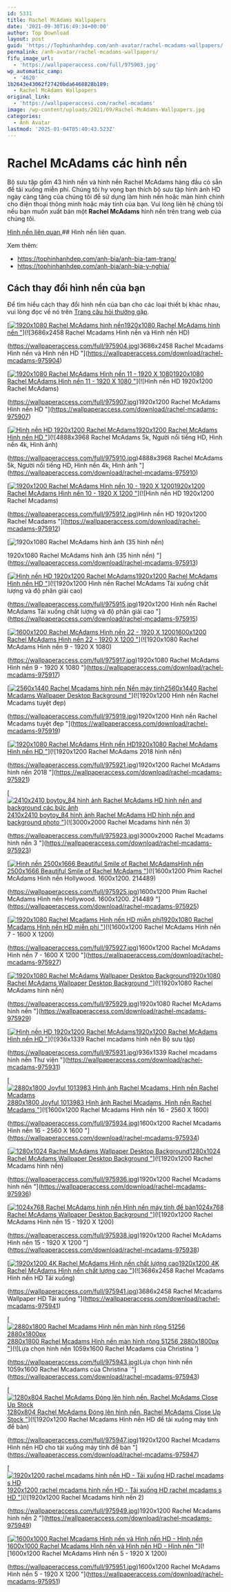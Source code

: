 ```yaml
---
id: 5331
title: Rachel McAdams Wallpapers
date: '2021-09-30T16:49:34+00:00'
author: Top Download
layout: post
guid: 'https://Tophinhanhdep.com/anh-avatar/rachel-mcadams-wallpapers/'
permalink: /anh-avatar/rachel-mcadams-wallpapers/
fifu_image_url:
  - 'https://wallpaperaccess.com/full/975903.jpg'
wp_automatic_camp:
  - '4620'
1b2643e43062f27420bda6468828b189:
  - Rachel McAdams Wallpapers
original_link:
  - 'https://wallpaperaccess.com/rachel-mcadams'
image: /wp-content/uploads/2021/09/Rachel-McAdams-Wallpapers.jpg
categories:
  - Ảnh Avatar
lastmod: '2025-01-04T05:40:43.523Z'
---
```

# Rachel McAdams các hình nền

Bộ sưu tập gồm 43 hình nền và hình nền Rachel McAdams hàng đầu có sẵn để tải xuống miễn phí. Chúng tôi hy vọng bạn thích bộ sưu tập hình ảnh HD ngày càng tăng của chúng tôi để sử dụng làm hình nền hoặc màn hình chính cho điện thoại thông minh hoặc máy tính của bạn. Vui lòng liên hệ chúng tôi nếu bạn muốn xuất bản một **Rachel McAdams** hình nền trên trang web của chúng tôi.

[Hình nền liên quan ](#related) ## Hình nền liên quan.

   
 Xem thêm:

   
- <https://tophinhanhdep.com/anh-bia/anh-bia-tam-trang/>
- <https://tophinhanhdep.com/anh-bia/anh-bia-y-nghia/>

## Cách thay đổi hình nền của bạn

Để tìm hiểu cách thay đổi hình nền của bạn cho các loại thiết bị khác nhau, vui lòng đọc về nó trên [Trang câu hỏi thường gặp](https://tophinhanhdep.com/faq/).

  
[[![1920x1080 Rachel McAdams hình nền](https://wallpaperaccess.com/full/975903.jpg)1920x1080 Rachel McAdams hình nền "](https://wallpaperaccess.com/download/rachel-mcadams-975903)](![3686x2458 Rachel Mcadams Hình nền và Hình nền HD)

(https://wallpaperaccess.com/full/975904.jpg)3686x2458 Rachel Mcadams Hình nền và Hình nền HD "](https://wallpaperaccess.com/download/rachel-mcadams-975904)

[[![1920x1080 Rachel McAdams Hình nền 11 - 1920 X 1080](https://wallpaperaccess.com/full/975906.jpg)1920x1080 Rachel McAdams Hình nền 11 - 1920 X 1080 "](https://wallpaperaccess.com/download/rachel-mcadams-975906)](![Hình nền HD 1920x1200 Rachel McAdams)

(https://wallpaperaccess.com/full/975907.jpg)1920x1200 Rachel McAdams Hình nền HD "](https://wallpaperaccess.com/download/rachel-mcadams-975907)

[[![Hình nền HD 1920x1200 Rachel McAdams](https://wallpaperaccess.com/full/975909.jpg)1920x1200 Rachel McAdams Hình nền HD "](https://wallpaperaccess.com/download/rachel-mcadams-975909)](![4888x3968 Rachel McAdams 5k, Người nổi tiếng HD, Hình nền 4k, Hình ảnh)

(https://wallpaperaccess.com/full/975910.jpg)4888x3968 Rachel McAdams 5k, Người nổi tiếng HD, Hình nền 4k, Hình ảnh "](https://wallpaperaccess.com/download/rachel-mcadams-975910)

[[![1920x1200 Rachel McAdams Hình nền 10 - 1920 X 1200](https://wallpaperaccess.com/full/975911.jpg)1920x1200 Rachel McAdams Hình nền 10 - 1920 X 1200 "](https://wallpaperaccess.com/download/rachel-mcadams-975911)](![Hình nền HD 1920x1200 Rachel Mcadams)

(https://wallpaperaccess.com/full/975912.jpg)Hình nền HD 1920x1200 Rachel Mcadams "](https://wallpaperaccess.com/download/rachel-mcadams-975912)

[![1920x1080 Rachel McAdams hình ảnh (35 hình nền)](https://wallpaperaccess.com/full/975913.jpg)

 1920x1080 Rachel McAdams hình ảnh (35 hình nền) "](https://wallpaperaccess.com/download/rachel-mcadams-975913)

[[![Hình nền HD 1920x1200 Rachel McAdams](https://wallpaperaccess.com/full/975914.jpg)1920x1200 Rachel McAdams Hình nền HD "](https://wallpaperaccess.com/download/rachel-mcadams-975914)](![1920x1200 Hình nền Rachel McAdams Tải xuống chất lượng và độ phân giải cao)

(https://wallpaperaccess.com/full/975915.jpg)1920x1200 Hình nền Rachel McAdams Tải xuống chất lượng và độ phân giải cao "](https://wallpaperaccess.com/download/rachel-mcadams-975915)

[[![1600x1200 Rachel McAdams Hình nền 22 - 1920 X 1200](https://wallpaperaccess.com/full/975916.jpg)1600x1200 Rachel McAdams Hình nền 22 - 1920 X 1200 "](https://wallpaperaccess.com/download/rachel-mcadams-975916)](![1920x1080 Rachel McAdams Hình nền 9 - 1920 X 1080)

(https://wallpaperaccess.com/full/975917.jpg)1920x1080 Rachel McAdams Hình nền 9 - 1920 X 1080 "](https://wallpaperaccess.com/download/rachel-mcadams-975917)

[[![2560x1440 Rachel Mcadams hình nền Nền máy tính](https://wallpaperaccess.com/full/975918.jpg)2560x1440 Rachel Mcadams Wallpaper Desktop Background "](https://wallpaperaccess.com/download/rachel-mcadams-975918)](![1920x1200 Hình nền Rachel Mcadams tuyệt đẹp)

(https://wallpaperaccess.com/full/975919.jpg)1920x1200 Hình nền Rachel Mcadams tuyệt đẹp "](https://wallpaperaccess.com/download/rachel-mcadams-975919)

[[![1920x1080 Rachel McAdams Hình nền HD](https://wallpaperaccess.com/full/975920.jpg)1920x1080 Rachel McAdams Hình nền HD "](https://wallpaperaccess.com/download/rachel-mcadams-975920)](![1920x1200 Rachel McAdams 2018 hình nền)

(https://wallpaperaccess.com/full/975921.jpg)1920x1200 Rachel McAdams hình nền 2018 "](https://wallpaperaccess.com/download/rachel-mcadams-975921)

[[![2410x2410 boytoy_84 hình ảnh Rachel McAdams HD hình nền and background các bức ảnh](https://wallpaperaccess.com/full/975922.jpg)2410x2410 boytoy\_84 hình ảnh Rachel McAdams HD hình nền and background photo "](https://wallpaperaccess.com/download/rachel-mcadams-975922)](![3000x2000 Rachel Mcadams hình nền 3)

(https://wallpaperaccess.com/full/975923.jpg)3000x2000 Rachel Mcadams hình nền 3 "](https://wallpaperaccess.com/download/rachel-mcadams-975923)

[[![Hình nền 2500x1666 Beautiful Smile of Rachel McAdams](https://wallpaperaccess.com/full/975924.jpg)Hình nền 2500x1666 Beautiful Smile of Rachel McAdams "](https://wallpaperaccess.com/download/rachel-mcadams-975924)](![1600x1200 Phim Rachel McAdams Hình nền Hollywood.  1600x1200.  214489)

(https://wallpaperaccess.com/full/975925.jpg)1600x1200 Phim Rachel McAdams Hình nền Hollywood. 1600x1200. 214489 "](https://wallpaperaccess.com/download/rachel-mcadams-975925)

[[![1920x1080 Rachel Mcadams Hình nền HD miễn phí](https://wallpaperaccess.com/full/975926.jpg)1920x1080 Rachel Mcadams Hình nền HD miễn phí "](https://wallpaperaccess.com/download/rachel-mcadams-975926)](![1600x1200 Rachel McAdams Hình nền 7 - 1600 X 1200)

(https://wallpaperaccess.com/full/975927.jpg)1600x1200 Rachel McAdams Hình nền 7 - 1600 X 1200 "](https://wallpaperaccess.com/download/rachel-mcadams-975927)

[[![1920x1080 Rachel McAdams Wallpaper Desktop Background](https://wallpaperaccess.com/full/975928.jpg)1920x1080 Rachel McAdams Wallpaper Desktop Background "](https://wallpaperaccess.com/download/rachel-mcadams-975928)](![1920x1080 Rachel McAdams hình nền)

(https://wallpaperaccess.com/full/975929.jpg)1920x1080 Rachel McAdams hình nền "](https://wallpaperaccess.com/download/rachel-mcadams-975929)

[[![Hình nền HD 1920x1200 Rachel McAdams](https://wallpaperaccess.com/full/975930.jpg)1920x1200 Rachel McAdams Hình nền HD "](https://wallpaperaccess.com/download/rachel-mcadams-975930)](![936x1339 Rachel mcadams hình nền Bộ sưu tập)

(https://wallpaperaccess.com/full/975931.jpg)936x1339 Rachel mcadams hình nền Thư viện "](https://wallpaperaccess.com/download/rachel-mcadams-975931)

[[![2880x1800 Joyful 1013983 Hình ảnh Rachel Mcadams, Hình nền Rachel Mcadams](https://wallpaperaccess.com/full/975932.jpg)2880x1800 Joyful 1013983 Hình ảnh Rachel Mcadams, Hình nền Rachel Mcadams "](https://wallpaperaccess.com/download/rachel-mcadams-975932)](![1600x1200 Rachel Mcadams Hình nền 16 - 2560 X 1600)

(https://wallpaperaccess.com/full/975934.jpg)1600x1200 Rachel Mcadams Hình nền 16 - 2560 X 1600 "](https://wallpaperaccess.com/download/rachel-mcadams-975934)

[[![1280x1024 Rachel McAdams Wallpaper Desktop Background](https://wallpaperaccess.com/full/975935.jpg)1280x1024 Rachel McAdams Wallpaper Desktop Background "](https://wallpaperaccess.com/download/rachel-mcadams-975935)](![1920x1200 Rachel Mcadams hình nền)

(https://wallpaperaccess.com/full/975936.jpg)1920x1200 Rachel Mcadams hình nền "](https://wallpaperaccess.com/download/rachel-mcadams-975936)

[[![1024x768 Rachel McAdams hình nền Hình nền máy tính để bàn](https://wallpaperaccess.com/full/975937.jpg)1024x768 Rachel McAdams Wallpaper Desktop Background "](https://wallpaperaccess.com/download/rachel-mcadams-975937)](![1920x1200 Rachel McAdams Hình nền 15 - 1920 X 1200)

(https://wallpaperaccess.com/full/975938.jpg)1920x1200 Rachel McAdams Hình nền 15 - 1920 X 1200 "](https://wallpaperaccess.com/download/rachel-mcadams-975938)

[[![1920x1200 4K Rachel McAdams Hình nền chất lượng cao](https://wallpaperaccess.com/full/975939.jpg)1920x1200 4K Rachel McAdams Hình nền chất lượng cao "](https://wallpaperaccess.com/download/rachel-mcadams-975939)](![3686x2458 Rachel Mcadams Hình nền HD Tải xuống)

(https://wallpaperaccess.com/full/975941.jpg)3686x2458 Rachel Mcadams Wallpaper HD Tải xuống "](https://wallpaperaccess.com/download/rachel-mcadams-975941)

[[![2880x1800 Rachel Mcadams Hình nền màn hình rộng 51256 2880x1800px](https://wallpaperaccess.com/full/975942.jpg)2880x1800 Rachel Mcadams Hình nền màn hình rộng 51256 2880x1800px "](https://wallpaperaccess.com/download/rachel-mcadams-975942)](![Lựa chọn hình nền 1059x1600 Rachel Mcadams của Christina ')

(https://wallpaperaccess.com/full/975943.jpg)Lựa chọn hình nền 1059x1600 Rachel Mcadams của Christina `"](https://wallpaperaccess.com/download/rachel-mcadams-975943)

[[![1280x804 Rachel McAdams Đóng lên hình nền.  Rachel McAdams Close Up Stock](https://wallpaperaccess.com/full/975944.jpg)1280x804 Rachel McAdams Đóng lên hình nền. Rachel McAdams Close Up Stock "](https://wallpaperaccess.com/download/rachel-mcadams-975944)](![1920x1200 Rachel Mcadams Hình nền HD để tải xuống máy tính để bàn)

(https://wallpaperaccess.com/full/975947.jpg)1920x1200 Rachel Mcadams Hình nền HD cho tải xuống máy tính để bàn "](https://wallpaperaccess.com/download/rachel-mcadams-975947)

[[![1920x1200 rachel mcadams hình nền HD - Tải xuống HD rachel mcadams s HD](https://wallpaperaccess.com/full/975948.jpg)1920x1200 rachel mcadams hình nền HD - Tải xuống HD rachel mcadams s HD "](https://wallpaperaccess.com/download/rachel-mcadams-975948)](![1920x1200 Rachel Mcadams hình nền 2)

(https://wallpaperaccess.com/full/975949.jpg)1920x1200 Rachel Mcadams hình nền 2 "](https://wallpaperaccess.com/download/rachel-mcadams-975949)

[[![1600x1000 Rachel Mcadams Hình nền và Hình nền HD - Hình nền](https://wallpaperaccess.com/full/975950.jpg)1600x1000 Rachel Mcadams Hình nền và Hình nền HD - Hình nền "](https://wallpaperaccess.com/download/rachel-mcadams-975950)](![1600x1200 Rachel McAdams Hình nền 5 - 1920 X 1200)

(https://wallpaperaccess.com/full/975951.jpg)1600x1200 Rachel McAdams Hình nền 5 - 1920 X 1200 "](https://wallpaperaccess.com/download/rachel-mcadams-975951)
